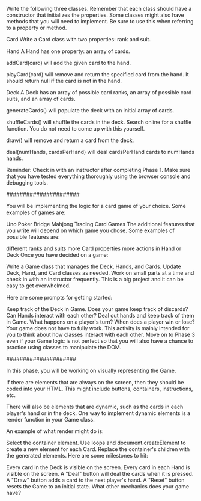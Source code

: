 Write the following three classes. Remember that each class should have a constructor that initializes the properties. Some classes might also have methods that you will need to implement. Be sure to use this when referring to a property or method.

Card
Write a Card class with two properties: rank and suit.

Hand
A Hand has one property: an array of cards.

addCard(card) will add the given card to the hand.

playCard(card) will remove and return the specified card from the hand. It should return null if the card is not in the hand.

Deck
A Deck has an array of possible card ranks, an array of possible card suits, and an array of cards.

generateCards() will populate the deck with an initial array of cards.

shuffleCards() will shuffle the cards in the deck. Search online for a shuffle function. You do not need to come up with this yourself.

draw() will remove and return a card from the deck.

deal(numHands, cardsPerHand) will deal cardsPerHand cards to numHands hands. 

Reminder: Check in with an instructor after completing Phase 1. Make sure that you have tested everything thoroughly using the browser console and debugging tools.

######################

You will be implementing the logic for a card game of your choice. Some examples of games are:

Uno
Poker
Bridge
Mahjong
Trading Card Games
The additional features that you write will depend on which game you chose. Some examples of possible features are:

different ranks and suits
more Card properties
more actions in Hand or Deck
Once you have decided on a game:

Write a Game class that manages the Deck, Hands, and Cards.
Update Deck, Hand, and Card classes as needed.
Work on small parts at a time and check in with an instructor frequently. This is a big project and it can be easy to get overwhelmed.

Here are some prompts for getting started:

Keep track of the Deck in Game.
Does your game keep track of discards?
Can Hands interact with each other?
Deal out hands and keep track of them in Game.
What happens on a player's turn?
When does a player win or lose?
Your game does not have to fully work. This activity is mainly intended for you to think about how classes interact with each other. Move on to Phase 3 even if your Game logic is not perfect so that you will also have a chance to practice using classes to manipulate the DOM.


#####################


In this phase, you will be working on visually representing the Game.

If there are elements that are always on the screen, then they should be coded into your HTML. This might include buttons, containers, instructions, etc.

There will also be elements that are dynamic, such as the cards in each player's hand or in the deck. One way to implement dynamic elements is a render function in your Game class.

An example of what render might do is:

Select the container element.
Use loops and document.createElement to create a new element for each Card.
Replace the container's children with the generated elements.
Here are some milestones to hit:

Every card in the Deck is visible on the screen.
Every card in each Hand is visible on the screen.
A "Deal" button will deal the cards when it is pressed.
A "Draw" button adds a card to the next player's hand.
A "Reset" button resets the Game to an initial state.
What other mechanics does your game have?
